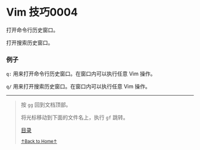 # Vim 技巧0004

打开命令行历史窗口。

打开搜索历史窗口。

### 例子

`q:` 用来打开命令行历史窗口。在窗口内可以执行任意 Vim 操作。

`q/` 用来打开搜索历史窗口。在窗口内可以执行任意 Vim 操作。

* * *

> 按 `gg` 回到文档顶部。
>
> 将光标移动到下面的文件名上，执行 `gf` 跳转。
>
> [目录](README.md)
>
> <a href='https://github.com/MDGSF/MyVim'><small>↑Back to Home↑</small></a>


